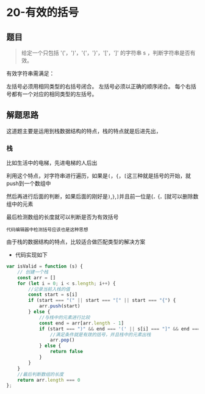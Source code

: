 # 20-有效的括号

## 题目

> 给定一个只包括 '('，')'，'{'，'}'，'['，']' 的字符串 s ，判断字符串是否有效。

有效字符串需满足：

左括号必须用相同类型的右括号闭合。
左括号必须以正确的顺序闭合。
每个右括号都有一个对应的相同类型的左括号。



## 解题思路

这道题主要是运用到栈数据结构的特点，栈的特点就是后进先出，

### 栈

比如生活中的电梯，先进电梯的人后出

利用这个特点，对字符串进行遍历，如果是`(`，`{`，`[`这三种就是括号的开始，就push到一个数组中

然后再进行后面的判断，如果后面的刚好是`)`,`}`,`]`并且前一位是(`，`{`，`[就可以删除数组中的元素

最后检测数组的长度就可以判断是否为有效括号

`代码编辑器中检测括号应该也是这种思想`

由于栈的数据结构的特点，比较适合做匹配类型的解决方案



- 代码实现如下

```js
var isValid = function (s) {
    // 创建一个栈
    const arr = []
    for (let i = 0; i < s.length; i++) {
        //记录当前入栈的值
        const start = s[i]
        if (start === "(" || start === "[" || start === "{") {
            arr.push(start)
        } else {
            //与栈中的元素进行比较
            const end = arr[arr.length - 1]
            if (start === ")" && end === '(' || s[i] === "]" && end === '[' || s[i] === "}" && end === '{') {
                //满足条件就是有效的括号，并且栈中的元素出栈
                arr.pop()
            } else {
                return false
            }
        }
    }
    //最后判断数组的长度
    return arr.length === 0
};
```

